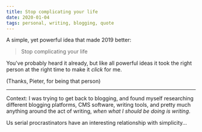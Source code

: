 ```yaml
---
title: Stop complicating your life
date: 2020-01-04
tags: personal, writing, blogging, quote
---
```


A simple, yet powerful idea that made 2019 better:

> Stop complicating your life

You've probably heard it already, but like all powerful ideas it took the right person at the right time to make it _click_ for me.

(Thanks, Pieter, for being that person)

---

Context: I was trying to get back to blogging, and found myself researching different blogging platforms, CMS software, writing tools, and pretty much anything around the act of writing, _when what I should be doing is writing_.

Us serial procrastinators have an interesting relationship with simplicity…
